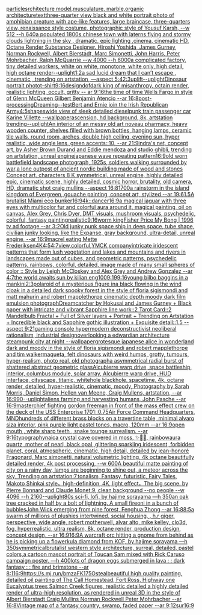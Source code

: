 [particles](https://www.ebank.nz/aiartgenerator?category=particles)[rchitecture model,musculature, marble,organic architecture](https://www.ebank.nz/aiartgenerator?category=rchitecture%20model%2Cmusculature%2C%20marble%2Corganic%20architecture)[text](https://www.ebank.nz/aiartgenerator?category=text)[three-quarter view black and white portrait photo of amphibian creature with ape-like features, large braincase, three-quarters view, renaissance style costume, photographic style of Yousuf Karsh, --w 512 --h 640](https://www.ebank.nz/aiartgenerator?category=three-quarter%20view%20black%20and%20white%20portrait%20photo%20of%20amphibian%20creature%20with%20ape-like%20features%2C%20large%20braincase%2C%20three-quarters%20view%2C%20renaissance%20style%20costume%2C%20photographic%20style%20of%20Yousuf%20Karsh%2C%20--w%20512%20--h%20640)[a populated 1800s chinese town with laterns flying and stormy clouds lightning in the sky , dramatic, epic lighting ,cinema, cinematic HD, Octane Render Substance Designer. Hiroshi Yoshida, James Gurney, Norman Rockwell, Albert Bierstadt, Marc Simonetti, John Harris, Peter Mohrbacher, Ralph McQuarrie --w 4000 --h 6000](https://www.ebank.nz/aiartgenerator?category=a%20populated%201800s%20chinese%20town%20with%20laterns%20flying%20and%20stormy%20clouds%20lightning%20in%20the%20sky%20%2C%20dramatic%2C%20epic%20lighting%20%2Ccinema%2C%20cinematic%20HD%2C%20Octane%20Render%20Substance%20Designer.%20Hiroshi%20Yoshida%2C%20James%20Gurney%2C%20Norman%20Rockwell%2C%20Albert%20Bierstadt%2C%20Marc%20Simonetti%2C%20John%20Harris%2C%20Peter%20Mohrbacher%2C%20Ralph%20McQuarrie%20--w%204000%20--h%206000)[a complicated factory, tiny detailed workers, white on white, monotone, white only, high detail, high octane render](https://www.ebank.nz/aiartgenerator?category=a%20complicated%20factory%2C%20tiny%20detailed%20workers%2C%20white%20on%20white%2C%20monotone%2C%20white%20only%2C%20high%20detail%2C%20high%20octane%20render)[--uplight](https://www.ebank.nz/aiartgenerator?category=--uplight)[1:2](https://www.ebank.nz/aiartgenerator?category=1%3A2)[a sad lucid dream that I can’t escape , cinematic , trending on artstation, —aspect 5:4](https://www.ebank.nz/aiartgenerator?category=a%20sad%20lucid%20dream%20that%20I%20can%E2%80%99t%20escape%20%2C%20cinematic%20%2C%20trending%20on%20artstation%2C%20%E2%80%94aspect%205%3A4)[2:3](https://www.ebank.nz/aiartgenerator?category=2%3A3)[uplift](https://www.ebank.nz/aiartgenerator?category=uplift)[--uplight](https://www.ebank.nz/aiartgenerator?category=--uplight)[Dinosaur portrait photo](https://www.ebank.nz/aiartgenerator?category=Dinosaur%20portrait%20photo)[t-shirt](https://www.ebank.nz/aiartgenerator?category=t-shirt)[9:16](https://www.ebank.nz/aiartgenerator?category=9%3A16)[design](https://www.ebank.nz/aiartgenerator?category=design)[dof](https://www.ebank.nz/aiartgenerator?category=dof)[dark king of misanthropy, octain render, realistic lighting, occult, gritty -- ar 9:16](https://www.ebank.nz/aiartgenerator?category=dark%20king%20of%20misanthropy%2C%20octain%20render%2C%20realistic%20lighting%2C%20occult%2C%20gritty%20--%20ar%209%3A16)[the time of time Wells Fargo in style of Glenn McQueen Gilbert Benjamin Atencio --ar 16:8](https://www.ebank.nz/aiartgenerator?category=the%20time%20of%20time%20Wells%20Fargo%20in%20style%20of%20Glenn%20McQueen%20Gilbert%20Benjamin%20Atencio%20--ar%2016%3A8)[post-processing](https://www.ebank.nz/aiartgenerator?category=post-processing)[Dreaming](https://www.ebank.nz/aiartgenerator?category=Dreaming)[--test](https://www.ebank.nz/aiartgenerator?category=--test)[Bert and Ernie join the Irish Republican Army](https://www.ebank.nz/aiartgenerator?category=Bert%20and%20Ernie%20join%20the%20Irish%20Republican%20Army)[4:5](https://www.ebank.nz/aiartgenerator?category=4%3A5)[shapes](https://www.ebank.nz/aiartgenerator?category=shapes)[wide view of sleek detailed dieselpunk train passenger car Karine Villette --wallpaper](https://www.ebank.nz/aiartgenerator?category=wide%20view%20of%20sleek%20detailed%20dieselpunk%20train%20passenger%20car%20Karine%20Villette%20--wallpaper)[ascension, hd background, 8k, artstation trending](https://www.ebank.nz/aiartgenerator?category=ascension%2C%20hd%20background%2C%208k%2C%20artstation%20trending)[--uplight](https://www.ebank.nz/aiartgenerator?category=--uplight)[An interior of an messy old art noveau pharmacy, heavy wooden counter, shelves filled with brown bottles, hanging lamps, ceramic tile walls, round room, arches, double high ceiling, evening sun, hyper realistic, wide angle lens, green accents::10, --ar 21:9](https://www.ebank.nz/aiartgenerator?category=An%20interior%20of%20an%20messy%20old%20art%20noveau%20pharmacy%2C%20heavy%20wooden%20counter%2C%20shelves%20filled%20with%20brown%20bottles%2C%20hanging%20lamps%2C%20ceramic%20tile%20walls%2C%20round%20room%2C%20arches%2C%20double%20high%20ceiling%2C%20evening%20sun%2C%20hyper%20realistic%2C%20wide%20angle%20lens%2C%20green%20accents%3A%3A10%2C%20--ar%2021%3A9)[indra's net, concept art, by Asher Brown Durand and Eddie mendoza and studio ghibli, trending on artstation, unreal engine](https://www.ebank.nz/aiartgenerator?category=indra%27s%20net%2C%20concept%20art%2C%20by%20Asher%20Brown%20Durand%20and%20Eddie%20mendoza%20and%20studio%20ghibli%2C%20trending%20on%20artstation%2C%20unreal%20engine)[japanese wave repeating pattern](https://www.ebank.nz/aiartgenerator?category=japanese%20wave%20repeating%20pattern)[16:9](https://www.ebank.nz/aiartgenerator?category=16%3A9)[old worn battlefield landscape photograph, 1925s, soldiers walking surrounded by war,a lone outpost of ancient nordic building made of wood and stones Concept art, characters 8 K symmetrical, unreal engine, highly detailed  epic, cinematic scene, highly detailed, cosmic horror, brutality, old camera, HD, dramatic shot craig mullins --aspect 16:8](https://www.ebank.nz/aiartgenerator?category=old%20worn%20battlefield%20landscape%20photograph%2C%201925s%2C%20soldiers%20walking%20surrounded%20by%20war%2Ca%20lone%20outpost%20of%20ancient%20nordic%20building%20made%20of%20wood%20and%20stones%20Concept%20art%2C%20characters%208%20K%20symmetrical%2C%20unreal%20engine%2C%20highly%20detailed%20%20epic%2C%20cinematic%20scene%2C%20highly%20detailed%2C%20cosmic%20horror%2C%20brutality%2C%20old%20camera%2C%20HD%2C%20dramatic%20shot%20craig%20mullins%20--aspect%2016%3A8)[1700](https://www.ebank.nz/aiartgenerator?category=1700)[a rainstorm in the island kingdom of Evergreen, gouache painting, concept art, stylized --ar 19:6](https://www.ebank.nz/aiartgenerator?category=a%20rainstorm%20in%20the%20island%20kingdom%20of%20Evergreen%2C%20gouache%20painting%2C%20concept%20art%2C%20stylized%20--ar%2019%3A6)[1.5](https://www.ebank.nz/aiartgenerator?category=1.5)[A brutalist Miami eco bunker](https://www.ebank.nz/aiartgenerator?category=A%20brutalist%20Miami%20eco%20bunker)[16:9](https://www.ebank.nz/aiartgenerator?category=16%3A9)[4k::](https://www.ebank.nz/aiartgenerator?category=4k%3A%3A)[dancer](https://www.ebank.nz/aiartgenerator?category=dancer)[16:9](https://www.ebank.nz/aiartgenerator?category=16%3A9)[a magical jaguar with three eyes with multicolor fur and colorful aura around it, magical painting, oil on canvas, Alex Grey, Chris Dyer, DMT visuals, mushroom visuals, psychedelic, colorful, fantasy painting](https://www.ebank.nz/aiartgenerator?category=a%20magical%20jaguar%20with%20three%20eyes%20with%20multicolor%20fur%20and%20colorful%20aura%20around%20it%2C%20magical%20painting%2C%20oil%20on%20canvas%2C%20Alex%20Grey%2C%20Chris%20Dyer%2C%20DMT%20visuals%2C%20mushroom%20visuals%2C%20psychedelic%2C%20colorful%2C%20fantasy%20painting)[realistic](https://www.ebank.nz/aiartgenerator?category=realistic)[9:16](https://www.ebank.nz/aiartgenerator?category=9%3A16)[worm king](https://www.ebank.nz/aiartgenerator?category=worm%20king)[Fisher Price My Bong | 1996 tv ad footage --ar 3:2](https://www.ebank.nz/aiartgenerator?category=Fisher%20Price%20My%20Bong%20%7C%201996%20tv%20ad%20footage%20--ar%203%3A2)[Old junky punk space ship in deep space, tube shape, civilian junky looking, like the Expanse, gray background, ultra-detail, unreal engine, --ar 16:9](https://www.ebank.nz/aiartgenerator?category=Old%20junky%20punk%20space%20ship%20in%20deep%20space%2C%20tube%20shape%2C%20civilian%20junky%20looking%2C%20like%20the%20Expanse%2C%20gray%20background%2C%20ultra-detail%2C%20unreal%20engine%2C%20--ar%2016%3A9)[macrel eating Mette Frederiksen](https://www.ebank.nz/aiartgenerator?category=macrel%20eating%20Mette%20Frederiksen)[4K](https://www.ebank.nz/aiartgenerator?category=4K)[4:5](https://www.ebank.nz/aiartgenerator?category=4%3A5)[4:7](https://www.ebank.nz/aiartgenerator?category=4%3A7)[view,colorful,YMCK,](https://www.ebank.nz/aiartgenerator?category=view%2Ccolorful%2CYMCK%2C)[company](https://www.ebank.nz/aiartgenerator?category=company)[intricate iridescent patterns that form lush vegetation and lakes and mountains and rivers in landscapes made out of cubes, and geometric patterns, psychedelic patterns, rainbows, colorful, detailed, image made of many small  spheres of color :: Style by Leigh McCloskey and Alex Grey and Andrew Gonzalez --ar 4:7](https://www.ebank.nz/aiartgenerator?category=intricate%20iridescent%20patterns%20that%20form%20lush%20vegetation%20and%20lakes%20and%20mountains%20and%20rivers%20in%20landscapes%20made%20out%20of%20cubes%2C%20and%20geometric%20patterns%2C%20psychedelic%20patterns%2C%20rainbows%2C%20colorful%2C%20detailed%2C%20image%20made%20of%20many%20small%20%20spheres%20of%20color%20%3A%3A%20Style%20by%20Leigh%20McCloskey%20and%20Alex%20Grey%20and%20Andrew%20Gonzalez%20--ar%204%3A7)[the world awaits sun by kilian eng](https://www.ebank.nz/aiartgenerator?category=the%20world%20awaits%20sun%20by%20kilian%20eng)[100](https://www.ebank.nz/aiartgenerator?category=100)[9:19](https://www.ebank.nz/aiartgenerator?category=9%3A19)[9:16](https://www.ebank.nz/aiartgenerator?category=9%3A16)[young bilbo baggins in a mankini](https://www.ebank.nz/aiartgenerator?category=young%20bilbo%20baggins%20in%20a%20mankini)[2:3](https://www.ebank.nz/aiartgenerator?category=2%3A3)[polaroid of a mysterious figure ina black flowing in the wind cloak in a detailed dark spooky forest in the style of floria sigismondi and matt mahurin and robert mapplethorpe cinematic depth moody dark film emulsion photograph](https://www.ebank.nz/aiartgenerator?category=polaroid%20of%20a%20mysterious%20figure%20ina%20black%20flowing%20in%20the%20wind%20cloak%20in%20a%20detailed%20dark%20spooky%20forest%20in%20the%20style%20of%20floria%20sigismondi%20and%20matt%20mahurin%20and%20robert%20mapplethorpe%20cinematic%20depth%20moody%20dark%20film%20emulsion%20photograph)[Dreamcatcher by Hokusai and James Gurney + Black paper with intricate and vibrant Sapphire line work::2 Tarot Card::2 Mandelbulb Fractal + Full of Silver layers + Portrait + Trending on Artstation + Incredible black and Sapphire gothic illustration + Exquisite detail::1.5 --aspect 9:21](https://www.ebank.nz/aiartgenerator?category=Dreamcatcher%20by%20Hokusai%20and%20James%20Gurney%20%2B%20Black%20paper%20with%20intricate%20and%20vibrant%20Sapphire%20line%20work%3A%3A2%20Tarot%20Card%3A%3A2%20Mandelbulb%20Fractal%20%2B%20Full%20of%20Silver%20layers%20%2B%20Portrait%20%2B%20Trending%20on%20Artstation%20%2B%20Incredible%20black%20and%20Sapphire%20gothic%20illustration%20%2B%20Exquisite%20detail%3A%3A1.5%20--aspect%209%3A21)[gaming console hypermodern deconstructivist neoliberal rationalism, industrial design](https://www.ebank.nz/aiartgenerator?category=gaming%20console%20hypermodern%20deconstructivist%20neoliberal%20rationalism%2C%20industrial%20design)[overlooking a edwardian architecture steampunk city at night --wallpaper](https://www.ebank.nz/aiartgenerator?category=overlooking%20a%20edwardian%20architecture%20steampunk%20city%20at%20night%20--wallpaper)[grotesque japanese alice in wonderland dark and moody in the style of floria sigismondi and robert mapplethorpe and tim walker](https://www.ebank.nz/aiartgenerator?category=grotesque%20japanese%20alice%20in%20wonderland%20dark%20and%20moody%20in%20the%20style%20of%20floria%20sigismondi%20and%20robert%20mapplethorpe%20and%20tim%20walker)[maqueta, felt dinosaurs with weird humps, grotty, tumours, hyper-realism, photo real, old photograph](https://www.ebank.nz/aiartgenerator?category=maqueta%2C%20felt%20dinosaurs%20with%20weird%20humps%2C%20grotty%2C%20tumours%2C%20hyper-realism%2C%20photo%20real%2C%20old%20photograph)[a asymmetrical radial burst of shattered abstract geometric glass](https://www.ebank.nz/aiartgenerator?category=a%20asymmetrical%20radial%20burst%20of%20shattered%20abstract%20geometric%20glass)[Alcubierre warp drive, space battleship, interior, columbus module, solar array, Alcubierre warp drive, HUD interface, cityscape, titanic, whitehole blackhole, spacetime, 4k, octane render, detailed, hyper-realistic, cinematic, moody, Photography by Sarah Morris, Daniel Simon, Hellen van Meene, Craig Mullens, artstation, --ar 16:9](https://www.ebank.nz/aiartgenerator?category=Alcubierre%20warp%20drive%2C%20space%20battleship%2C%20interior%2C%20columbus%20module%2C%20solar%20array%2C%20Alcubierre%20warp%20drive%2C%20HUD%20interface%2C%20cityscape%2C%20titanic%2C%20whitehole%20blackhole%2C%20spacetime%2C%204k%2C%20octane%20render%2C%20detailed%2C%20hyper-realistic%2C%20cinematic%2C%20moody%2C%20Photography%20by%20Sarah%20Morris%2C%20Daniel%20Simon%2C%20Hellen%20van%20Meene%2C%20Craig%20Mullens%2C%20artstation%2C%20--ar%2016%3A9)[90](https://www.ebank.nz/aiartgenerator?category=90)[--uplight](https://www.ebank.nz/aiartgenerator?category=--uplight)[aliens farming and harvesting humans, John Pasche --ar 16:9](https://www.ebank.nz/aiartgenerator?category=aliens%20farming%20and%20harvesting%20humans%2C%20John%20Pasche%20--ar%2016%3A9)[masterchief fighting gordon freeman in front of the mass effect crew on the deck of the USS Enterprise 1701](https://www.ebank.nz/aiartgenerator?category=masterchief%20fighting%20gordon%20freeman%20in%20front%20of%20the%20mass%20effect%20crew%20on%20the%20deck%20of%20the%20USS%20Enterprise%201701)[::0.75](https://www.ebank.nz/aiartgenerator?category=%3A%3A0.75)[Air Force Command Headquarters, MND](https://www.ebank.nz/aiartgenerator?category=Air%20Force%20Command%20Headquarters%2C%20MND)[hundreds of different brass blocks on a travertine table, minimal alvaro siza interior, pink purple light pastel tones, macro, 120mm  --ar 16:9](https://www.ebank.nz/aiartgenerator?category=hundreds%20of%20different%20brass%20blocks%20on%20a%20travertine%20table%2C%20minimal%20alvaro%20siza%20interior%2C%20pink%20purple%20light%20pastel%20tones%2C%20macro%2C%20120mm%20%20--ar%2016%3A9)[open mouth , white sharp teeth , snake tounge surrealism. --ar 9:16](https://www.ebank.nz/aiartgenerator?category=open%20mouth%20%2C%20white%20sharp%20teeth%20%2C%20snake%20tounge%20surrealism.%20--ar%209%3A16)[typography](https://www.ebank.nz/aiartgenerator?category=typography)[naica crystal cave covered in moss, ✨💎🔮, rainbowaura quartz, mother of pearl, black opal, glittering sparkling iridescent, forbidden planet, coral, atmospheric, cinematic, high detail, detailed by jean-honoré Fragonard, Marc simonetti, natural volumetric lighting, 4k octane beautifully detailed render, 4k post processing, --w 600](https://www.ebank.nz/aiartgenerator?category=naica%20crystal%20cave%20covered%20in%20moss%2C%20%E2%9C%A8%F0%9F%92%8E%F0%9F%94%AE%2C%20rainbowaura%20quartz%2C%20mother%20of%20pearl%2C%20black%20opal%2C%20glittering%20sparkling%20iridescent%2C%20forbidden%20planet%2C%20coral%2C%20atmospheric%2C%20cinematic%2C%20high%20detail%2C%20detailed%20by%20jean-honor%C3%A9%20Fragonard%2C%20Marc%20simonetti%2C%20natural%20volumetric%20lighting%2C%204k%20octane%20beautifully%20detailed%20render%2C%204k%20post%20processing%2C%20--w%20600)[A beautiful matte painting of city on a rainy day, lamps are beginning to shine out, a meteor across the sky, Trending on artstation:7,tonalism, Fantasy, futuristic, Fairy Tales, Makoto Shinkai style，high-definition, 4K, light effect，The big scene. by Pierre Bonnard and Claude Monet:9, clean background  --no people --w 4096 --h 2160](https://www.ebank.nz/aiartgenerator?category=A%20beautiful%20matte%20painting%20of%20city%20on%20a%20rainy%20day%2C%20lamps%20are%20beginning%20to%20shine%20out%2C%20a%20meteor%20across%20the%20sky%2C%20Trending%20on%20artstation%3A7%2Ctonalism%2C%20Fantasy%2C%20futuristic%2C%20Fairy%20Tales%2C%20Makoto%20Shinkai%20style%EF%BC%8Chigh-definition%2C%204K%2C%20light%20effect%EF%BC%8CThe%20big%20scene.%20by%20Pierre%20Bonnard%20and%20Claude%20Monet%3A9%2C%20clean%20background%20%20--no%20people%20--w%204096%20--h%202160)[--uplight](https://www.ebank.nz/aiartgenerator?category=--uplight)[80s sci-fi, lofi, by hajime sorayama —h 350](https://www.ebank.nz/aiartgenerator?category=80s%20sci-fi%2C%20lofi%2C%20by%20hajime%20sorayama%20%E2%80%94h%20350)[an oak tree cracked in half by a bolt of lightning. A small fire](https://www.ebank.nz/aiartgenerator?category=an%20oak%20tree%20cracked%20in%20half%20by%20a%20bolt%20of%20lightning.%20A%20small%20fire)[oni in a bunch of bubbles](https://www.ebank.nz/aiartgenerator?category=oni%20in%20a%20bunch%20of%20bubbles)[John Wick  emerging from pine forest, Fenghua Zhong --ar 16:8](https://www.ebank.nz/aiartgenerator?category=John%20Wick%20%20emerging%20from%20pine%20forest%2C%20Fenghua%20Zhong%20--ar%2016%3A8)[8:5](https://www.ebank.nz/aiartgenerator?category=8%3A5)[a swarm of millions of plushies intertwined, social housing, , h.r giger, perspective, wide angle, robert motherwell, alvar alto, mike kelley, clo3d, fog, hyperrealistic, ultra realism, 8k, octane render, production design, concept design, --ar 16:9](https://www.ebank.nz/aiartgenerator?category=a%20swarm%20of%20millions%20of%20plushies%20intertwined%2C%20social%20housing%2C%20%2C%20h.r%20giger%2C%20perspective%2C%20wide%20angle%2C%20robert%20motherwell%2C%20alvar%20alto%2C%20mike%20kelley%2C%20clo3d%2C%20fog%2C%20hyperrealistic%2C%20ultra%20realism%2C%208k%2C%20octane%20render%2C%20production%20design%2C%20concept%20design%2C%20--ar%2016%3A9)[16:9](https://www.ebank.nz/aiartgenerator?category=16%3A9)[A warcraft orc hitting a gnome from behind as he is picking up a flower](https://www.ebank.nz/aiartgenerator?category=A%20warcraft%20orc%20hitting%20a%20gnome%20from%20behind%20as%20he%20is%20picking%20up%20a%20flower)[kula diamond from KOF, by hajime sorayama —h 350](https://www.ebank.nz/aiartgenerator?category=kula%20diamond%20from%20KOF%2C%20by%20hajime%20sorayama%20%E2%80%94h%20350)[symmetrical](https://www.ebank.nz/aiartgenerator?category=symmetrical)[brutalist western style architecture, surreal, detailed, pastel colors,](https://www.ebank.nz/aiartgenerator?category=brutalist%20western%20style%20architecture%2C%20surreal%2C%20detailed%2C%20pastel%20colors%2C)[a cartoon mascot portrait of Toucan Sam mixed with Rick Caruso campaign poster. —h 400](https://www.ebank.nz/aiartgenerator?category=a%20cartoon%20mascot%20portrait%20of%20Toucan%20Sam%20mixed%20with%20Rick%20Caruso%20campaign%20poster.%20%E2%80%94h%20400)[lots of dragon eggs submerged in lava : : dark fantasy : : fire and brimstone  --ar 8:1](https://www.ebank.nz/aiartgenerator?category=lots%20of%20dragon%20eggs%20submerged%20in%20lava%20%3A%20%3A%20dark%20fantasy%20%3A%20%3A%20fire%20and%20brimstone%20%20--ar%208%3A1)[16:9](https://www.ebank.nz/aiartgenerator?category=16%3A9)[<https://s.mj.run/bmzaFK175Os>](https://www.ebank.nz/aiartgenerator?category=%3Chttps%3A//s.mj.run/bmzaFK175Os%3E)[teal](https://www.ebank.nz/aiartgenerator?category=teal)[beautiful high quality painting, detailed oil painting of The Call Homestead, Fort Ross, Highway one Eucalyptus trees  Salmon Creek figures, realistic detailed a highly detailed render of ultra-high resolution, as rendered in unreal 3D in the style of Albert Bierstadt Craig Mullins Norman Rockwell Peter Mohrbacher  --ar 16:8](https://www.ebank.nz/aiartgenerator?category=beautiful%20high%20quality%20painting%2C%20detailed%20oil%20painting%20of%20The%20Call%20Homestead%2C%20Fort%20Ross%2C%20Highway%20one%20Eucalyptus%20trees%20%20Salmon%20Creek%20figures%2C%20realistic%20detailed%20a%20highly%20detailed%20render%20of%20ultra-high%20resolution%2C%20as%20rendered%20in%20unreal%203D%20in%20the%20style%20of%20Albert%20Bierstadt%20Craig%20Mullins%20Norman%20Rockwell%20Peter%20Mohrbacher%20%20--ar%2016%3A8)[Vintage map of a fantasy country, swamp, faded paper --ar 9:12](https://www.ebank.nz/aiartgenerator?category=Vintage%20map%20of%20a%20fantasy%20country%2C%20swamp%2C%20faded%20paper%20--ar%209%3A12)[sur](https://www.ebank.nz/aiartgenerator?category=sur)[16:9](https://www.ebank.nz/aiartgenerator?category=16%3A9)